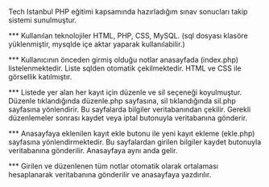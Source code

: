Tech Istanbul PHP eğitimi kapsamında hazırladığım sınav sonucları takip sistemi sunulmuştur. 

*** Kullanılan teknolojiler HTML, PHP, CSS, MySQL. (sql dosyası klasöre yüklenmiştir, mysqlde içe aktar yaparak kullanılabilir.)

*** Kullanıcının önceden girmiş olduğu notlar anasayfada (index.php) listelenmektedir. Liste sqlden otomatik çekilmektedir. HTML ve CSS ile görsellik katılmıştır.

*** Listede yer alan her kayıt için düzenle ve sil seçeneği koyulmuştur. Düzenle tıklandığında düzenle.php sayfasına, sil tıklandığında sil.php sayfasına yönlendirir. Bu 
  sayfalarda bilgiler veritabanından çekilir. Gerekli düzenlemeler sonrası kaydet veya iptal butonuyla veritabanına gönderir.
  
*** Anasayfaya eklenilen kayıt ekle  butonu ile yeni kayıt ekleme (ekle.php) sayfasına yönlendirmektedir.
  Bu sayfalardan girilen bilgiler kaydet butonuyla veritabanına gönderilir. Anasayfaya aynı anda gelir. 
  
*** Girilen ve düzenlenen tüm notlar otomatik olarak ortalaması hesaplanarak veritabanına gönderilir ve anasayfaya yazdırılır.
